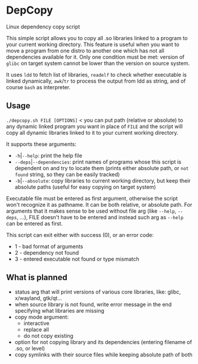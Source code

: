 # DepCopy
Linux dependency copy script

This simple script allows you to copy all .so libraries linked to a program to your current working directory. This feature is useful when you want to move a program from one distro to another one which has not all dependencies available for it.
Only one condition must be met: version of `glibc` on target system cannot be lower than the version on source system.

It uses `ldd` to fetch list of libraries, `readelf` to check whether executable is linked dynamically, `awk`/`tr` to process the output from ldd as string, and of course `bash` as interpreter.

## Usage
`./depcopy.sh FILE [OPTIONS]` < you can put path (relative or absolute) to any dynamic linked program you want in place of `FILE` and the script will copy all dynamic libraries linked to it to your current working directory.

It supports these arguments:
- `-h`|`--help`: print the help file
- `--deps`|`--dependencies`: print names of programs whose this script is dependent on and try to locate them (prints either absolute path, or `not found` string, so they can be easily tracked)
- `-b`|`--absolute`: copy libraries to current working directory, but keep their absolute paths (useful for easy copying on target system)

Executable file must be entered as first argument, otherwise the script won't recognize it as pathname. It can be both relative, or absolute path.
For arguments that it makes sense to be used without file arg (like `--help`, `--deps`, ...), FILE doesn't have to be entered and instead such arg as `--help` can be entered as first.

This script can exit either with success (0), or an error code:
- 1 - bad format of arguments
- 2 - dependency not found
- 3 - entered executable not found or type mismatch

## What is planned
- status arg that will print versions of various core libraries, like: glibc, x/wayland, gtk/qt...
- when source library is not found, write error message in the end specifying what libraries are missing
- copy mode argument: 
	- interactive
	- replace all
	- do not copy existing
- option for not copying library and its dependencies (entering filename of .so, or level)
- copy symlinks with their source files while keeping absolute path of both
